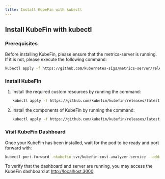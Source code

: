 ```yaml
---
title: Install KubeFin with kubectl
---
```


## Install KubeFin with kubectl


### Prerequisites

Before installing KubeFin, please ensure that the metrics-server is running. If it is not, please execute the following command:
```sh
kubectl apply -f https://github.com/kubernetes-sigs/metrics-server/releases/latest/download/components.yaml
```

### Install KubeFin

1. Install the required custom resources by running the command:
   ```sh
   kubectl apply -f https://github.com/kubefin/kubefin/releases/latest/download/kubefin_crd.yaml
   ```

2. Install the components of KubeFin by running the command:
   ```sh
   kubectl apply -f https://github.com/kubefin/kubefin/releases/latest/download/kubefin.yaml
   ```

### Visit KubeFin Dashboard
Once your KubeFin has been installed, wait for the pod to be ready and port forward with:
```sh
kubectl port-forward -nkubefin svc/kubefin-cost-analyzer-service --address='0.0.0.0' 8080 3000
```

To verify that the dashboard and server are running, you may access the KubeFin dashboard at [http://localhost:3000](http://localhost:3000).
